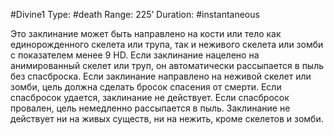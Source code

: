#Divine1
Type: #death
Range: 225’
Duration: #instantaneous

Это заклинание может быть направлено на кости или тело как единорожденного скелета или трупа, так и неживого скелета или зомби с показателем менее 9 HD. Если заклинание нацелено на анимированный скелет или труп, он автоматически рассыпается в пыль без  спасброска. Если заклинание направлено на неживой скелет или зомби, цель должна сделать бросок спасения от смерти. Если спасбросок удается, заклинание не действует. Если спасбросок провален, цель немедленно рассыпается в пыль. Заклинание не действует ни на живых существ, ни на нежить, кроме скелетов и зомби.